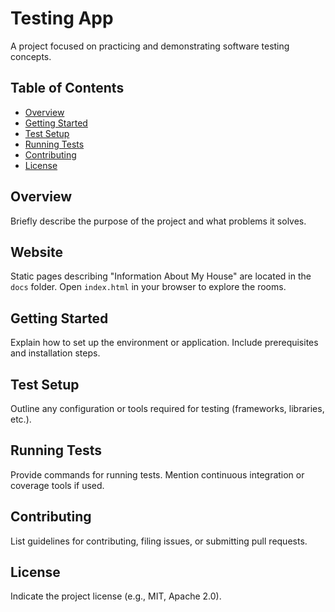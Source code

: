 # Testing App

A project focused on practicing and demonstrating software testing concepts.

## Table of Contents
- [Overview](#overview)
- [Getting Started](#getting-started)
- [Test Setup](#test-setup)
- [Running Tests](#running-tests)
- [Contributing](#contributing)
- [License](#license)

## Overview
Briefly describe the purpose of the project and what problems it solves.

## Website
Static pages describing "Information About My House" are located in the `docs` folder. Open `index.html` in your browser to explore the rooms.

## Getting Started
Explain how to set up the environment or application. Include prerequisites and installation steps.

## Test Setup
Outline any configuration or tools required for testing (frameworks, libraries, etc.).

## Running Tests
Provide commands for running tests. Mention continuous integration or coverage tools if used.

## Contributing
List guidelines for contributing, filing issues, or submitting pull requests.

## License
Indicate the project license (e.g., MIT, Apache 2.0).

